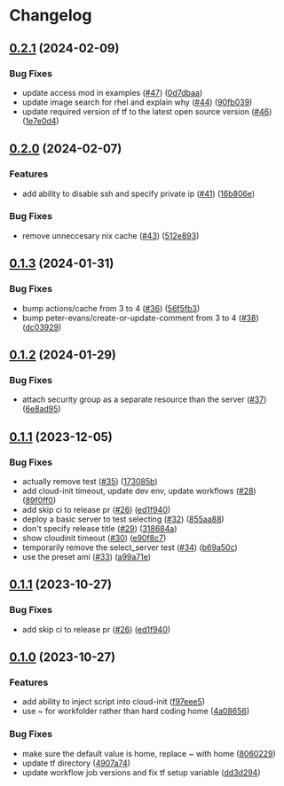 # Changelog

## [0.2.1](https://github.com/rancher/terraform-aws-server/compare/v0.2.0...v0.2.1) (2024-02-09)


### Bug Fixes

* update access mod in examples ([#47](https://github.com/rancher/terraform-aws-server/issues/47)) ([0d7dbaa](https://github.com/rancher/terraform-aws-server/commit/0d7dbaab1f89022eee276f844fddbde010e3d112))
* update image search for rhel and explain why ([#44](https://github.com/rancher/terraform-aws-server/issues/44)) ([90fb039](https://github.com/rancher/terraform-aws-server/commit/90fb0395d001fe851268e0f73496845f12b6d81f))
* update required version of tf to the latest open source version ([#46](https://github.com/rancher/terraform-aws-server/issues/46)) ([1e7e0d4](https://github.com/rancher/terraform-aws-server/commit/1e7e0d4715f94a1092463885f06cc29f3aee1db6))

## [0.2.0](https://github.com/rancher/terraform-aws-server/compare/v0.1.3...v0.2.0) (2024-02-07)


### Features

* add ability to disable ssh and specify private ip ([#41](https://github.com/rancher/terraform-aws-server/issues/41)) ([16b806e](https://github.com/rancher/terraform-aws-server/commit/16b806ee6cd1f4afabd9b2b6e63392b2041b62d6))


### Bug Fixes

* remove unneccesary nix cache ([#43](https://github.com/rancher/terraform-aws-server/issues/43)) ([512e893](https://github.com/rancher/terraform-aws-server/commit/512e8931199a684ce9b1ac88fbac430e13948e1f))

## [0.1.3](https://github.com/rancher/terraform-aws-server/compare/v0.1.2...v0.1.3) (2024-01-31)


### Bug Fixes

* bump actions/cache from 3 to 4 ([#36](https://github.com/rancher/terraform-aws-server/issues/36)) ([56f5fb3](https://github.com/rancher/terraform-aws-server/commit/56f5fb3b5d41aa3efc1fc349efc385b0e011423c))
* bump peter-evans/create-or-update-comment from 3 to 4 ([#38](https://github.com/rancher/terraform-aws-server/issues/38)) ([dc03929](https://github.com/rancher/terraform-aws-server/commit/dc03929f9feb48ba0a4c79521e63d1563be171cd))

## [0.1.2](https://github.com/rancher/terraform-aws-server/compare/v0.1.1...v0.1.2) (2024-01-29)


### Bug Fixes

* attach security group as a separate resource than the server ([#37](https://github.com/rancher/terraform-aws-server/issues/37)) ([6e8ad95](https://github.com/rancher/terraform-aws-server/commit/6e8ad9540a40661def83d707bb910dbc4a41f8bf))

## [0.1.1](https://github.com/rancher/terraform-aws-server/compare/v0.1.0...v0.1.1) (2023-12-05)


### Bug Fixes

* actually remove test ([#35](https://github.com/rancher/terraform-aws-server/issues/35)) ([173085b](https://github.com/rancher/terraform-aws-server/commit/173085b3ee4c8232f548f1bd78bd130ac1b48a65))
* add cloud-init timeout, update dev env, update workflows ([#28](https://github.com/rancher/terraform-aws-server/issues/28)) ([89f0ff0](https://github.com/rancher/terraform-aws-server/commit/89f0ff09d9d1e0d515cfdd627e68b4e46151829b))
* add skip ci to release pr ([#26](https://github.com/rancher/terraform-aws-server/issues/26)) ([ed1f940](https://github.com/rancher/terraform-aws-server/commit/ed1f94028cdf7aae199eca275d24f271ab6456fa))
* deploy a basic server to test selecting ([#32](https://github.com/rancher/terraform-aws-server/issues/32)) ([855aa88](https://github.com/rancher/terraform-aws-server/commit/855aa888f2703b01a199c5ca794c2fd3b9d91e79))
* don't specify release title ([#29](https://github.com/rancher/terraform-aws-server/issues/29)) ([318684a](https://github.com/rancher/terraform-aws-server/commit/318684aa7558c09a27553ba0b4e88239885b1e66))
* show cloudinit timeout ([#30](https://github.com/rancher/terraform-aws-server/issues/30)) ([e90f8c7](https://github.com/rancher/terraform-aws-server/commit/e90f8c711837397937eeca55313c59d325328691))
* temporarily remove the select_server test ([#34](https://github.com/rancher/terraform-aws-server/issues/34)) ([b69a50c](https://github.com/rancher/terraform-aws-server/commit/b69a50c723b76e67d208b051c1a6e542bf0ce37c))
* use the preset ami ([#33](https://github.com/rancher/terraform-aws-server/issues/33)) ([a99a71e](https://github.com/rancher/terraform-aws-server/commit/a99a71eebc204c403395e444911375ab3efaee2f))

## [0.1.1](https://github.com/rancher/terraform-aws-server/compare/v0.1.0...v0.1.1) (2023-10-27)


### Bug Fixes

* add skip ci to release pr ([#26](https://github.com/rancher/terraform-aws-server/issues/26)) ([ed1f940](https://github.com/rancher/terraform-aws-server/commit/ed1f94028cdf7aae199eca275d24f271ab6456fa))

## [0.1.0](https://github.com/rancher/terraform-aws-server/compare/v0.0.16...v0.1.0) (2023-10-27)


### Features

* add ability to inject script into cloud-init ([f97eee5](https://github.com/rancher/terraform-aws-server/commit/f97eee5bc13b83fef1dbb6275b6ca9b0620714d3))
* use ~ for workfolder rather than hard coding home ([4a08656](https://github.com/rancher/terraform-aws-server/commit/4a08656ad59b3d62fd54f2b46c0f385438756f8a))


### Bug Fixes

* make sure the default value is home, replace ~ with home ([8060229](https://github.com/rancher/terraform-aws-server/commit/80602294eca0bfa541e6f8de67ad41eb189137c5))
* update tf directory ([4907a74](https://github.com/rancher/terraform-aws-server/commit/4907a74923f19a9ac3b26815f243239d72430353))
* update workflow job versions and fix tf setup variable ([dd3d294](https://github.com/rancher/terraform-aws-server/commit/dd3d2945aff0286e5a031de3621984cb884203af))
